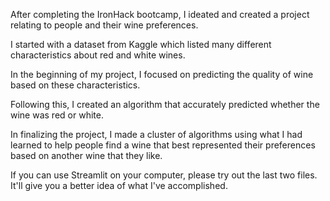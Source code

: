 After completing the IronHack bootcamp, I ideated and created a project relating to people and their wine preferences. 

I started with a dataset from Kaggle which listed many different characteristics about red and white wines. 

In the beginning of my project, I focused on predicting the quality of wine based on these characteristics. 

Following this, I created an algorithm that accurately predicted whether the wine was red or white. 

In finalizing the project, I made a cluster of algorithms using what I had learned to help people find a wine that best represented their preferences based on another wine that they like.

If you can use Streamlit on your computer, please try out the last two files. It'll give you a better idea of what I've accomplished.
